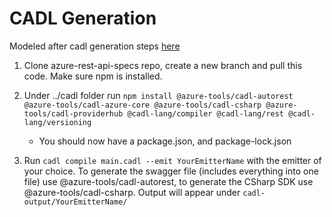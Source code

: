# CADL Generation 

Modeled after cadl generation steps [here](https://github.com/Azure/cadl-azure#readme)


1) Clone azure-rest-api-specs repo, create a new branch and pull this code. Make sure npm is installed. 

2) Under ../cadl folder run `npm install @azure-tools/cadl-autorest @azure-tools/cadl-azure-core @azure-tools/cadl-csharp @azure-tools/cadl-providerhub @cadl-lang/compiler @cadl-lang/rest @cadl-lang/versioning`
    - You should now have a package.json, and package-lock.json
3) Run `cadl compile main.cadl --emit YourEmitterName` with the emitter of your choice. To generate the swagger file (includes everything into one file) use @azure-tools/cadl-autorest, to generate the CSharp SDK use @azure-tools/cadl-csharp. Output will appear under `cadl-output/YourEmitterName/`
